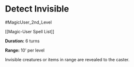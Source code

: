# Detect Invisible

#MagicUser_2nd_Level 

[[Magic-User Spell List]]

**Duration:** 6 turns

**Range:** 10’ per level

Invisible creatures or items in range are revealed to the caster.